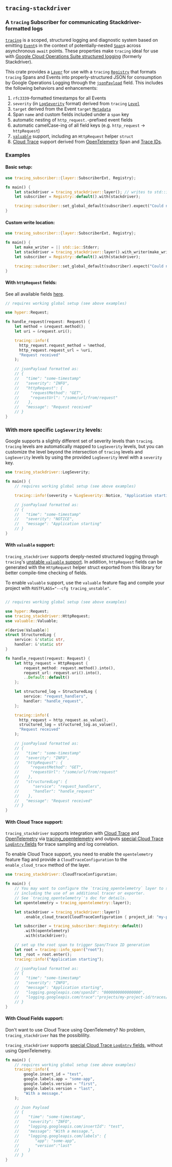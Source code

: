 ## `tracing-stackdriver`
### A `tracing` Subscriber for communicating Stackdriver-formatted logs

[`tracing`](https://docs.rs/tracing/0.1.13/tracing/) is a scoped, structured logging and diagnostic system based on emitting [`Event`](https://docs.rs/tracing/0.1.13/tracing/#events)s in the context of potentially-nested [`Span`](https://docs.rs/tracing/0.1.13/tracing/#spans)s across asynchronous `await` points. These properties make `tracing` ideal for use with [Google Cloud Operations Suite structured logging](https://cloud.google.com/logging/docs/structured-logging) (formerly Stackdriver).

This crate provides a [`Layer`](https://docs.rs/tracing-subscriber/0.2.4/tracing_subscriber/fmt/struct.Layer.html) for use with a `tracing` [`Registry`](https://docs.rs/tracing-subscriber/0.2.4/tracing_subscriber/struct.Registry.html) that formats `tracing` Spans and Events into properly-structured JSON for consumption by Google Operations Logging through the [`jsonPayload`](https://cloud.google.com/logging/docs/structured-logging) field. This includes the following behaviors and enhancements:

1. `rfc3339`-formatted timestamps for all Events
2. `severity` (in [`LogSeverity`](https://cloud.google.com/logging/docs/reference/v2/rest/v2/LogEntry#LogSeverity) format) derived from `tracing` [`Level`](https://docs.rs/tracing/0.1.13/tracing/struct.Level.html)
3. `target` derived from the Event `target` [`Metadata`](https://docs.rs/tracing/0.1.13/tracing/struct.Metadata.html)
4. Span `name` and custom fields included under a `span` key
5. automatic nesting of `http_request.`-prefixed event fields
6. automatic camelCase-ing of all field keys (e.g. `http_request` -> `httpRequest`)
7. [`valuable`](https://docs.rs/valuable/latest/valuable/) support, including an `HttpRequest` helper `struct`
8. [Cloud Trace](https://cloud.google.com/trace) support derived from [OpenTelemetry](https://opentelemetry.io) Span and [Trace IDs](https://cloud.google.com/logging/docs/reference/v2/rest/v2/LogEntry#FIELDS.trace).

### Examples

#### Basic setup:

```rust
use tracing_subscriber::{layer::SubscriberExt, Registry};

fn main() {
    let stackdriver = tracing_stackdriver::layer(); // writes to std::io::Stdout
    let subscriber = Registry::default().with(stackdriver);

    tracing::subscriber::set_global_default(subscriber).expect("Could not set up global logger");
}
```

#### Custom write location:

```rust
use tracing_subscriber::{layer::SubscriberExt, Registry};

fn main() {
    let make_writer = || std::io::Stderr;
    let stackdriver = tracing_stackdriver::layer().with_writer(make_writer); // writes to std::io::Stderr
    let subscriber = Registry::default().with(stackdriver);

    tracing::subscriber::set_global_default(subscriber).expect("Could not set up global logger");
}
```

#### With `httpRequest` fields:

See all available fields [here](https://cloud.google.com/logging/docs/reference/v2/rest/v2/LogEntry#HttpRequest).

```rust
// requires working global setup (see above examples)

use hyper::Request;

fn handle_request(request: Request) {
    let method = &request.method();
    let uri = &request.uri();

    tracing::info!(
      http_request.request_method = %method,
      http_request.request_url = %uri,
      "Request received"
    );

    // jsonPayload formatted as:
    // {
    //   "time": "some-timestamp"
    //   "severity": "INFO",
    //   "httpRequest": {
    //     "requestMethod": "GET",
    //     "requestUrl": "/some/url/from/request"
    //    },
    //   "message": "Request received"
    // }
}
```

### With more specific `LogSeverity` levels:

Google supports a slightly different set of severity levels than `tracing`. `tracing` levels are automatically mapped to `LogSeverity` levels, but you can customize the level beyond the intersection of `tracing` levels and `LogSeverity` levels by using the provided `LogSeverity` level with a `severity` key.

```rust
use tracing_stackdriver::LogSeverity;

fn main() {
    // requires working global setup (see above examples)

    tracing::info!(severity = %LogSeverity::Notice, "Application starting");

    // jsonPayload formatted as:
    // {
    //   "time": "some-timestamp"
    //   "severity": "NOTICE",
    //   "message": "Application starting"
    // }
}
```

#### With `valuable` support:

`tracing_stackdriver` supports deeply-nested structured logging through `tracing`'s [unstable `valuable` support](https://github.com/tokio-rs/tracing/discussions/1906). In addition, `httpRequest` fields can be generated with the `HttpRequest` helper struct exported from this library for better compile-time checking of fields.

To enable `valuable` support, use the `valuable` feature flag and compile your project with `RUSTFLAGS="--cfg tracing_unstable"`.

```rust

// requires working global setup (see above examples)

use hyper::Request;
use tracing_stackdriver::HttpRequest;
use valuable::Valuable;

#[derive(Valuable)]
struct StructuredLog {
    service: &'static str,
    handler: &'static str
}

fn handle_request(request: Request) {
    let http_request = HttpRequest {
        request_method: request.method().into(),
        request_url: request.uri().into(),
        ..Default::default()
    };

    let structured_log = StructuredLog {
        service: "request_handlers",
        handler: "handle_request",
    };

    tracing::info!(
      http_request = http_request.as_value(),
      structured_log = structured_log.as_value(),
      "Request received"
    );

    // jsonPayload formatted as:
    // {
    //   "time": "some-timestamp"
    //   "severity": "INFO",
    //   "httpRequest": {
    //     "requestMethod": "GET",
    //     "requestUrl": "/some/url/from/request"
    //    },
    //   "structuredLog": {
    //      "service": "request_handlers",
    //      "handler": "handle_request"
    //    },
    //   "message": "Request received"
    // }
}
```

#### With Cloud Trace support:

`tracing_stackdriver` supports integration with [Cloud Trace](https://cloud.google.com/trace) and [OpenTelemetry](https://opentelemetry.io) via [tracing_opentelemetry](https://docs.rs/tracing-opentelemetry/latest/tracing_opentelemetry) and outputs [special Cloud Trace `LogEntry` fields](https://cloud.google.com/logging/docs/agent/logging/configuration#special-fields) for trace sampling and log correlation.

To enable Cloud Trace support, you need to enable the `opentelemetry` feature flag and provide a `CloudTraceConfiguration` to the `enable_cloud_trace` method of the layer.

```rust
use tracing_stackdriver::CloudTraceConfiguration;

fn main() {
    // You may want to configure the `tracing_opentelemetry` layer to suit your needs,
    // including the use of an additional tracer or exporter.
    // See `tracing_opentelemetry`'s doc for details.
    let opentelemetry = tracing_opentelemetry::layer();

    let stackdriver = tracing_stackdriver::layer()
        .enable_cloud_trace(CloudTraceConfiguration { project_id: "my-project-id" });

    let subscriber = tracing_subscriber::Registry::default()
        .with(opentelemetry)
        .with(stackdriver);

    // set up the root span to trigger Span/Trace ID generation
    let root = tracing::info_span!("root");
    let _root = root.enter();
    tracing::info!("Application starting");

    // jsonPayload formatted as:
    // {
    //   "time": "some-timestamp"
    //   "severity": "INFO",
    //   "message": "Application starting",
    //   "logging.googleapis.com/spanId": "0000000000000000",
    //   "logging.googleapis.com/trace":"projects/my-project-id/traces/0679686673a"
    // }
}
```

#### With Cloud Fields support:

Don't want to use Cloud Trace using OpenTelemetry? No problem, `tracing_stackdriver` has the possiblility.

`tracing_stackdriver` supports [special Cloud Trace `LogEntry` fields](https://cloud.google.com/logging/docs/agent/logging/configuration#special-fields), without using OpenTelemetry.

```rust
fn main() {
    // requires working global setup (see above examples)
    tracing::info!(
        google.insert_id = "test",
        google.labels.app = "some-app",
        google.labels.version = "first",
        google.labels.version = "last",
        "With a message."
    );

    // Json Payload
    // {
    //    "time": "some-timestamp",
    //    "severity": "INFO",
    //    "logging.googleapis.com/insertId": "test",
    //    "message": "With a message.",
    //    "logging.googleapis.com/labels": {
    //       "app": "some-app",
    //       "version":"last"
    //    }
    // }
}
```
